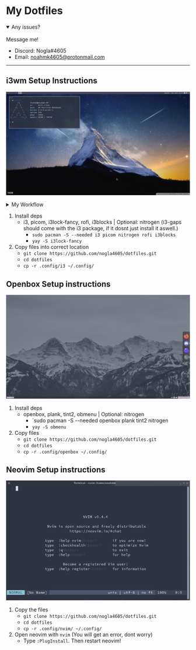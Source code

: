 # My Dotfiles

<details open>
<summary>Any issues?</summary>
<br>
Message me!

- Discord: Nogla#4605
  <br>
- Email: noahmk4605@protonmail.com
</details>

---
## i3wm Setup Instructions
![](/images/i3_rice.png)

<details>
<summary>My Workflow</summary>
WS = workspace
<br>
<br>
WS 1. Browsing<br>
WS 2. Terminals<br>
WS 3. Editing files<br>
WS 4. Anything<br>
WS 5. Anything<br>
WS 6. Nothing (I dont use it)<br>
WS 7. Nothing (I dont use it)<br>
WS 8. Gameing<br>
WS 9. IRC/hexchat<br>
WS 10. Discord<br>
<br>
Keybindings
<br>
Lock the screen | `mod+shift+x`<br>
</details>

1. Install deps
	- i3, picom, i3lock-fancy, rofi, i3blocks | Optional: nitrogen (i3-gaps should come with the i3 package, if it dosnt just install it aswell.)
		- `sudo pacman -S --needed i3 picom nitrogen rofi i3blocks`
		- `yay -S i3lock-fancy`
2. Copy files into correct location
	- `git clone https://github.com/nogla4605/dotfiles.git`
	- `cd dotfiles`
	- `cp -r .config/i3 ~/.config/`

## Openbox Setup instructions
![](/images/ob.png)

1. Install deps
	 - openbox, plank, tint2, obmenu | Optional: nitrogen
	 	- `sudo pacman -S --needed openbox plank tint2 nitrogen
		- `yay -S obmenu`
2. Copy files
	- `git clone https://github.com/nogla4605/dotfiles.git`
	- `cd dotfiles`
	- `cp -r .config/openbox ~/.config/`

## Neovim Setup instructions
![](/images/nvim.png)

1. Copy the files
	- `git clone https://github.com/nogla4605/dotfiles.git`
	- `cd dotfiles`
	- `cp -r .config/nvim/ ~/.config/`
2. Open neovim with `nvim` (You will get an error, dont worry)
	- Type `:PlugInstall`. Then restart neovim!
